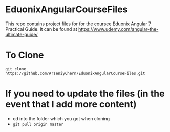 # EduonixAngularCourseFiles
This repo contains project files for for the coursee Eduonix Angular 7 Practical Guide. It can be found at https://www.udemy.com/angular-the-ultimate-guide/

# To Clone
```git clone https://github.com/ArseniyChern/EduonixAngularCourseFiles.git```

# If you need to update the files (in the event that I add more content)
- cd into the folder which you got when cloning
- ```git pull origin master```
